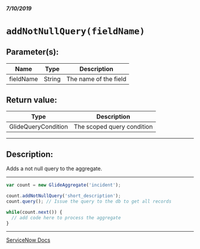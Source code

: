 ##### 7/10/2019
# `addNotNullQuery(fieldName)`

## Parameter(s):
| Name | Type | Description |
|---|---|---|
| fieldName | String | The name of the field |

## Return value:
| Type | Description |
|---|---|
| GlideQueryCondition | The scoped query condition |

---

## Description:
Adds a not null query to the aggregate.

---

```js
var count = new GlideAggregate('incident');

count.addNotNullQuery('short_description');
count.query(); // Issue the query to the db to get all records

while(count.next()) {
  // add code here to process the aggregate
}
```

---

[ServiceNow Docs](https://developer.servicenow.com/app.do#!/api_doc?v=madrid&id=r_ScopedGlideAggregateAddNotNullQuery_String)